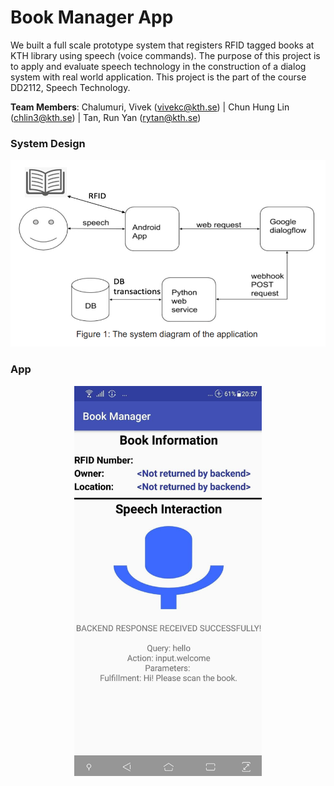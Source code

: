 # Book Manager App

We built a full scale prototype system that registers RFID tagged books at KTH library using speech (voice commands). The purpose of this project is to apply and evaluate speech technology in the construction of a dialog system with real world application. This project is the part of the course DD2112, Speech Technology.

**Team Members**: Chalumuri, Vivek (vivekc@kth.se) | Chun Hung Lin (chlin3@kth.se) | Tan, Run Yan (rytan@kth.se)

### System Design

<img src="BookServer/system_design.png">

### App

<p align="center">
  <img src="BookServer/screenshot.png" width=300>
</p>
